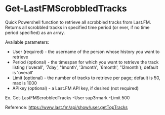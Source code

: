 # Get-LastFMScrobbledTracks
Quick Powershell function to retrieve all scrobbled tracks from Last.FM. Returns all scrobbled tracks in specified time period (or ever, if no time period specified) as an array.

Available parameters:
- User (required) - the username of the person whose history you want to retrieve
- Period (optional) - the timespan for which you want to retrieve the track listing ('overall', '7day', '1month', '3month', '6month', '12month'); default is 'overall'
- Limit (optional) - the number of tracks to retrieve per page; default is 50, max is 1000
- APIkey (optional) - a Last.FM API key, if desired (not required)

Ex. Get-LastFMScrobbledTracks -User sup3rmark -Limit 500

Reference: https://www.last.fm/api/show/user.getTopTracks
